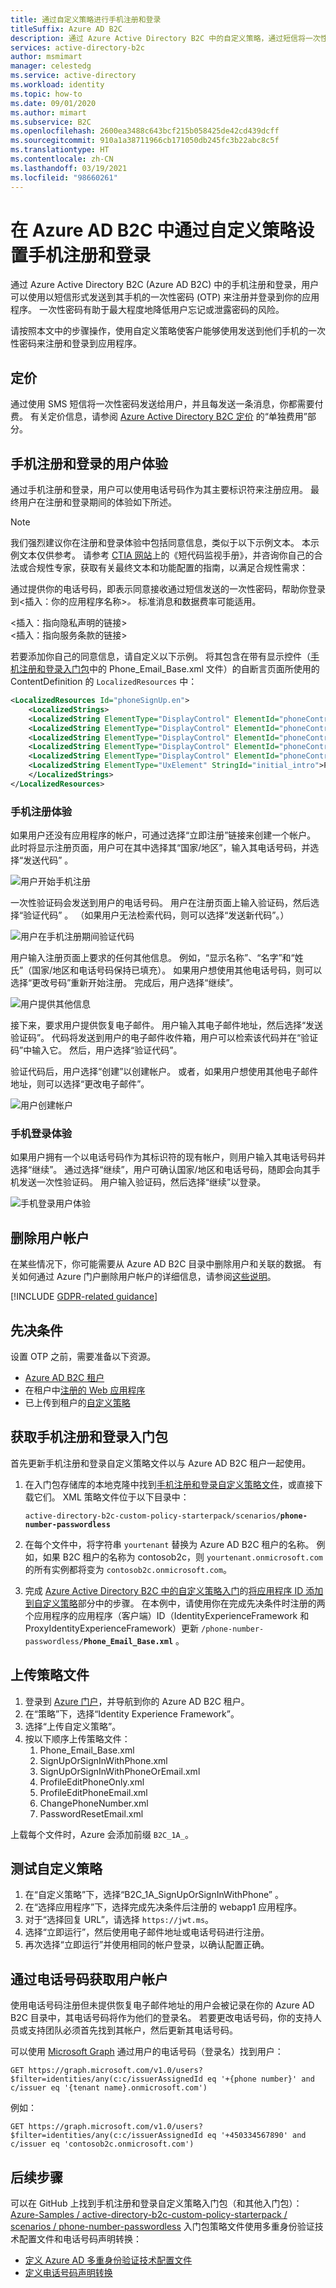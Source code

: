 ```yaml
---
title: 通过自定义策略进行手机注册和登录
titleSuffix: Azure AD B2C
description: 通过 Azure Active Directory B2C 中的自定义策略，通过短信将一次性密码 (OTP) 发送到应用程序用户的手机。
services: active-directory-b2c
author: msmimart
manager: celestedg
ms.service: active-directory
ms.workload: identity
ms.topic: how-to
ms.date: 09/01/2020
ms.author: mimart
ms.subservice: B2C
ms.openlocfilehash: 2600ea3488c643bcf215b058425de42cd439dcff
ms.sourcegitcommit: 910a1a38711966cb171050db245fc3b22abc8c5f
ms.translationtype: HT
ms.contentlocale: zh-CN
ms.lasthandoff: 03/19/2021
ms.locfileid: "98660261"
---
```

# <a name="set-up-phone-sign-up-and-sign-in-with-custom-policies-in-azure-ad-b2c"></a>在 Azure AD B2C 中通过自定义策略设置手机注册和登录

通过 Azure Active Directory B2C (Azure AD B2C) 中的手机注册和登录，用户可以使用以短信形式发送到其手机的一次性密码 (OTP) 来注册并登录到你的应用程序。 一次性密码有助于最大程度地降低用户忘记或泄露密码的风险。

请按照本文中的步骤操作，使用自定义策略使客户能够使用发送到他们手机的一次性密码来注册和登录到应用程序。

## <a name="pricing"></a>定价

通过使用 SMS 短信将一次性密码发送给用户，并且每发送一条消息，你都需要付费。 有关定价信息，请参阅 [Azure Active Directory B2C 定价](https://azure.microsoft.com/pricing/details/active-directory-b2c/) 的“单独费用”部分。

## <a name="user-experience-for-phone-sign-up-and-sign-in"></a>手机注册和登录的用户体验

通过手机注册和登录，用户可以使用电话号码作为其主要标识符来注册应用。 最终用户在注册和登录期间的体验如下所述。

> [!NOTE]
> 我们强烈建议你在注册和登录体验中包括同意信息，类似于以下示例文本。 本示例文本仅供参考。 请参考 [ CTIA 网站](https://www.ctia.org/programs)上的《短代码监视手册》，并咨询你自己的合法或合规性专家，获取有关最终文本和功能配置的指南，以满足合规性需求：
>
> 通过提供你的电话号码，即表示同意接收通过短信发送的一次性密码，帮助你登录到&lt;插入：你的应用程序名称&gt;*。* 标准消息和数据费率可能适用。
>
> &lt;插入：指向隐私声明的链接&gt;<br/>&lt;插入：指向服务条款的链接&gt;

若要添加你自己的同意信息，请自定义以下示例。 将其包含在带有显示控件（[手机注册和登录入门包][starter-pack-phone]中的 Phone_Email_Base.xml 文件）的自断言页面所使用的 ContentDefinition 的 `LocalizedResources` 中：

```xml
<LocalizedResources Id="phoneSignUp.en">        
    <LocalizedStrings>
    <LocalizedString ElementType="DisplayControl" ElementId="phoneControl" StringId="disclaimer_msg_intro">By providing your phone number, you consent to receiving a one-time passcode sent by text message to help you sign into {insert your application name}. Standard message and data rates may apply.</LocalizedString>          
    <LocalizedString ElementType="DisplayControl" ElementId="phoneControl" StringId="disclaimer_link_1_text">Privacy Statement</LocalizedString>                
    <LocalizedString ElementType="DisplayControl" ElementId="phoneControl" StringId="disclaimer_link_1_url">{insert your privacy statement URL}</LocalizedString>          
    <LocalizedString ElementType="DisplayControl" ElementId="phoneControl" StringId="disclaimer_link_2_text">Terms and Conditions</LocalizedString>             
    <LocalizedString ElementType="DisplayControl" ElementId="phoneControl" StringId="disclaimer_link_2_url">{insert your terms and conditions URL}</LocalizedString>          
    <LocalizedString ElementType="UxElement" StringId="initial_intro">Please verify your country code and phone number</LocalizedString>        
    </LocalizedStrings>      
</LocalizedResources>
   ```

### <a name="phone-sign-up-experience"></a>手机注册体验

如果用户还没有应用程序的帐户，可通过选择“立即注册”链接来创建一个帐户。 此时将显示注册页面，用户可在其中选择其“国家/地区”，输入其电话号码，并选择“发送代码” 。

![用户开始手机注册](media/phone-authentication/phone-signup-start.png)

一次性验证码会发送到用户的电话号码。 用户在注册页面上输入验证码，然后选择“验证代码” 。 （如果用户无法检索代码，则可以选择“发送新代码”。）

![用户在手机注册期间验证代码](media/phone-authentication/phone-signup-verify-code.png)

用户输入注册页面上要求的任何其他信息。 例如，“显示名称”、“名字”和“姓氏”（国家/地区和电话号码保持已填充）。 如果用户想使用其他电话号码，则可以选择“更改号码”重新开始注册。 完成后，用户选择“继续”。

![用户提供其他信息](media/phone-authentication/phone-signup-additional-info.png)

接下来，要求用户提供恢复电子邮件。 用户输入其电子邮件地址，然后选择“发送验证码”。 代码将发送到用户的电子邮件收件箱，用户可以检索该代码并在“验证码”中输入它。 然后，用户选择“验证代码”。 

验证代码后，用户选择“创建”以创建帐户。 或者，如果用户想使用其他电子邮件地址，则可以选择“更改电子邮件”。

![用户创建帐户](media/phone-authentication/email-verification.png)

### <a name="phone-sign-in-experience"></a>手机登录体验

如果用户拥有一个以电话号码作为其标识符的现有帐户，则用户输入其电话号码并选择“继续”。 通过选择“继续”，用户可确认国家/地区和电话号码，随即会向其手机发送一次性验证码。 用户输入验证码，然后选择“继续”以登录。

![手机登录用户体验](media/phone-authentication/phone-signin-screens.png)

## <a name="deleting-a-user-account"></a>删除用户帐户

在某些情况下，你可能需要从 Azure AD B2C 目录中删除用户和关联的数据。 有关如何通过 Azure 门户删除用户帐户的详细信息，请参阅[这些说明](/microsoft-365/compliance/gdpr-dsr-azure#step-5-delete)。 

[!INCLUDE [GDPR-related guidance](../../includes/gdpr-dsr-and-stp-note.md)]



## <a name="prerequisites"></a>先决条件

设置 OTP 之前，需要准备以下资源。

* [Azure AD B2C 租户](tutorial-create-tenant.md)
* 在租户中[注册的 Web 应用程序](tutorial-register-applications.md)
* 已上传到租户的[自定义策略](custom-policy-get-started.md)

## <a name="get-the-phone-sign-up--sign-in-starter-pack"></a>获取手机注册和登录入门包

首先更新手机注册和登录自定义策略文件以与 Azure AD B2C 租户一起使用。

1. 在入门包存储库的本地克隆中找到[手机注册和登录自定义策略文件][starter-pack-phone]，或直接下载它们。 XML 策略文件位于以下目录中：

    `active-directory-b2c-custom-policy-starterpack/scenarios/`**`phone-number-passwordless`**

1. 在每个文件中，将字符串 `yourtenant` 替换为 Azure AD B2C 租户的名称。 例如，如果 B2C 租户的名称为 contosob2c，则 `yourtenant.onmicrosoft.com` 的所有实例都将变为 `contosob2c.onmicrosoft.com`。

1. 完成 [Azure Active Directory B2C 中的自定义策略入门](custom-policy-get-started.md)的[将应用程序 ID 添加到自定义策略](custom-policy-get-started.md#add-application-ids-to-the-custom-policy)部分中的步骤。 在本例中，请使用你在完成先决条件时注册的两个应用程序的应用程序（客户端）ID（IdentityExperienceFramework 和 ProxyIdentityExperienceFramework）更新 `/phone-number-passwordless/`**`Phone_Email_Base.xml`**  。

## <a name="upload-the-policy-files"></a>上传策略文件

1. 登录到 [Azure 门户](https://portal.azure.com)，并导航到你的 Azure AD B2C 租户。
1. 在“策略”下，选择“Identity Experience Framework”。 
1. 选择“上传自定义策略”。
1. 按以下顺序上传策略文件：
    1. Phone_Email_Base.xml
    1. SignUpOrSignInWithPhone.xml
    1. SignUpOrSignInWithPhoneOrEmail.xml
    1. ProfileEditPhoneOnly.xml
    1. ProfileEditPhoneEmail.xml
    1. ChangePhoneNumber.xml
    1. PasswordResetEmail.xml

上载每个文件时，Azure 会添加前缀 `B2C_1A_`。

## <a name="test-the-custom-policy"></a>测试自定义策略

1. 在“自定义策略”下，选择“B2C_1A_SignUpOrSignInWithPhone” 。
1. 在“选择应用程序”下，选择完成先决条件后注册的 webapp1 应用程序。
1. 对于“选择回复 URL”，请选择 `https://jwt.ms`。
1. 选择“立即运行”，然后使用电子邮件地址或电话号码进行注册。
1. 再次选择“立即运行”并使用相同的帐户登录，以确认配置正确。

## <a name="get-user-account-by-phone-number"></a>通过电话号码获取用户帐户

使用电话号码注册但未提供恢复电子邮件地址的用户会被记录在你的 Azure AD B2C 目录中，其电话号码将作为他们的登录名。 若要更改电话号码，你的支持人员或支持团队必须首先找到其帐户，然后更新其电话号码。

可以使用 [Microsoft Graph](microsoft-graph-operations.md) 通过用户的电话号码（登录名）找到用户：

```http
GET https://graph.microsoft.com/v1.0/users?$filter=identities/any(c:c/issuerAssignedId eq '+{phone number}' and c/issuer eq '{tenant name}.onmicrosoft.com')
```

例如：

```http
GET https://graph.microsoft.com/v1.0/users?$filter=identities/any(c:c/issuerAssignedId eq '+450334567890' and c/issuer eq 'contosob2c.onmicrosoft.com')
```

## <a name="next-steps"></a>后续步骤

可以在 GitHub 上找到手机注册和登录自定义策略入门包（和其他入门包）：[Azure-Samples / active-directory-b2c-custom-policy-starterpack / scenarios / phone-number-passwordless][starter-pack-phone] 入门包策略文件使用多重身份验证技术配置文件和电话号码声明转换：
* [定义 Azure AD 多重身份验证技术配置文件](multi-factor-auth-technical-profile.md)
* [定义电话号码声明转换](phone-number-claims-transformations.md)

<!-- LINKS - External -->
[starter-pack]: https://github.com/Azure-Samples/active-directory-b2c-custom-policy-starterpack
[starter-pack-phone]: https://github.com/Azure-Samples/active-directory-b2c-custom-policy-starterpack/tree/master/scenarios/phone-number-passwordless
